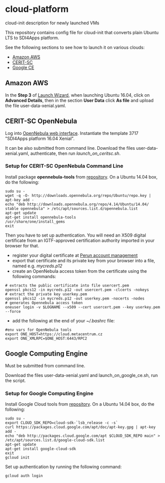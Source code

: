 # cloud-platform
cloud-init description for newly launched VMs

This repository contains config file for cloud-init that converts plain Ubuntu LTS to SDI4Apps platform.

See the following sections to see how to launch it on various clouds:
* [Amazon AWS](#amazon-aws)
* [CERIT-SC](#cerit-sc-opennebula)
* [Google CE](#google-computing-engine)

## Amazon AWS

In the **Step 3**  of [Launch Wizard](https://eu-west-1.console.aws.amazon.com/ec2/v2/home?region=eu-west-1#LaunchInstanceWizard:),
when launching Ubuntu 16.04, click on **Advanced Details**, then in the section **User Data** click **As file** and upload the file user-data-xenial.yaml.


## CERIT-SC OpenNebula

Log into [OpenNebula web interface](https://cloud.metacentrum.cz/). Instantiate the template 3717 "SDI4Apps platform 16.04 Xenial".

It can be also submitted from command line.  Download the files user-data-xenial.yaml, authenticate, then run  *launch_on_ceritsc.sh*.

### Setup for CERIT-SC OpenNebula Command Line

Install package **opennebula-tools** from [repository](http://docs.opennebula.org/4.14/design_and_installation/quick_starts/qs_ubuntu_kvm.html#install-the-repo). On a Ubuntu 14.04 box, do the following:
```
sudo su -
wget -q -O- http://downloads.opennebula.org/repo/Ubuntu/repo.key | apt-key add -
echo "deb http://downloads.opennebula.org/repo/4.14/Ubuntu/14.04/ stable opennebula" > /etc/apt/sources.list.d/opennebula.list
apt-get update
apt-get install opennebula-tools
/usr/share/one/install_gems
exit
```

Then you have to set up authentication. You will need an X509 digital certificate from an IGTF-approved certification authority
 imported in your browser for that.
* register your digital certificate at [Perun account management](https://perun.metacentrum.cz/perun-identity-consolidator-krb/)
* export that certificate and its private key from your browser into a file, named e.g. *mycreds.p12*
* create an OpenNebula access token from the certificate using the following commands:
```
# extracts the public certificate into file usercert.pem
openssl pkcs12 -in mycreds.p12 -out usercert.pem -clcerts -nokeys 
# extract the private key userkey.pem
openssl pkcs12 -in mycreds.p12 -out userkey.pem -nocerts -nodes  
# generates Opennebula access token
oneuser login -v $LOGNAME --x509 --cert usercert.pem --key userkey.pem --force
```
* add the following at the end of your *~/.bashrc* file:
```
#env vars for OpenNebula tools
export ONE_HOST=https://cloud.metacentrum.cz
export ONE_XMLRPC=$ONE_HOST:6443/RPC2
```

## Google Computing Engine

Must be submitted from command line. 

Download the files user-data-xenial.yaml and launch_on_google_ce.sh, run the script.

### Setup for Google Computing Engine

Install Google Cloud tools from [repository](https://cloud.google.com/sdk/#debubu). On a Ubuntu 14.04 box, do the following:
```
sudo su -
export CLOUD_SDK_REPO=cloud-sdk-`lsb_release -c -s`
curl https://packages.cloud.google.com/apt/doc/apt-key.gpg | apt-key add -
echo "deb http://packages.cloud.google.com/apt $CLOUD_SDK_REPO main" > /etc/apt/sources.list.d/google-cloud-sdk.list
apt-get update 
apt-get install google-cloud-sdk
exit
gcloud init
```
Set up authentication by running the following command:
```
gcloud auth login
```
